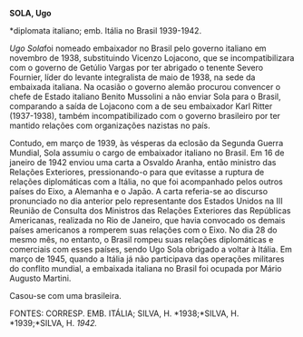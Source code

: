 **SOLA, Ugo**

\*diplomata italiano; emb. Itália no Brasil 1939-1942.

*Ugo Sola*foi nomeado embaixador no Brasil pelo governo italiano em
novembro de 1938, substituindo Vicenzo Lojacono, que se
incompatibilizara com o governo de Getúlio Vargas por ter abrigado o
tenente Severo Fournier, líder do levante integralista de maio de 1938,
na sede da embaixada italiana. Na ocasião o governo alemão procurou
convencer o chefe de Estado italiano Benito Mussolini a não enviar Sola
para o Brasil, comparando a saída de Lojacono com a de seu embaixador
Karl Ritter (1937-1938), também incompatibilizado com o governo
brasileiro por ter mantido relações com organizações nazistas no país.

Contudo, em março de 1939, às vésperas da eclosão da Segunda Guerra
Mundial, Sola assumiu o cargo de embaixador italiano no Brasil. Em 16 de
janeiro de 1942 enviou uma carta a Osvaldo Aranha, então ministro das
Relações Exteriores, pressionando-o para que evitasse a ruptura de
relações diplomáticas com a Itália, no que foi acompanhado pelos outros
países do Eixo, a Alemanha e o Japão. A carta referia-se ao discurso
pronunciado no dia anterior pelo representante dos Estados Unidos na III
Reunião de Consulta dos Ministros das Relações Exteriores das Repúblicas
Americanas, realizada no Rio de Janeiro, que havia convocado os demais
países americanos a romperem suas relações com o Eixo. No dia 28 do
mesmo mês, no entanto, o Brasil rompeu suas relações diplomáticas e
comerciais com esses países, sendo Ugo Sola obrigado a voltar à Itália.
Em março de 1945, quando a Itália já não participava das operações
militares do conflito mundial, a embaixada italiana no Brasil foi
ocupada por Mário Augusto Martini.

Casou-se com uma brasileira.

FONTES: CORRESP. EMB. ITÁLIA; SILVA, H. *1938;*SILVA, H. *1939;*SILVA,
H. *1942.*

 
